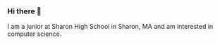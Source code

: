 ### Hi there 👋

I am a junior at Sharon High School in Sharon, MA and am interested in computer science.
